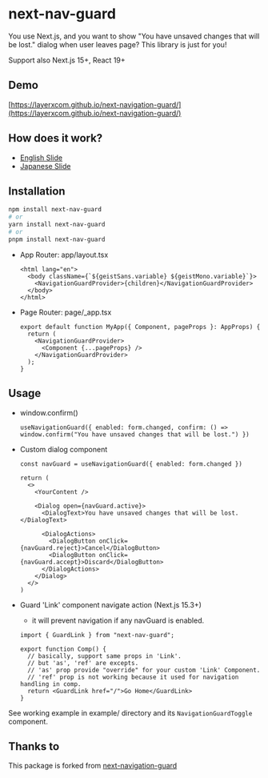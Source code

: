 # next-nav-guard

You use Next.js, and you want to show "You have unsaved changes that will be lost." dialog when user leaves page?
This library is just for you!

Support also Next.js 15+, React 19+

## Demo

[https://layerxcom.github.io/next-navigation-guard/](https://layerxcom.github.io/next-navigation-guard/)

## How does it work?

- [English Slide](https://speakerdeck.com/ypresto/cancel-next-js-page-navigation-full-throttle)
- [Japanese Slide](https://speakerdeck.com/ypresto/hack-to-prevent-page-navigation-in-next-js)

## Installation

```bash
npm install next-nav-guard
# or
yarn install next-nav-guard
# or
pnpm install next-nav-guard
```

- App Router: app/layout.tsx

  ```tsx
  <html lang="en">
    <body className={`${geistSans.variable} ${geistMono.variable}`}>
      <NavigationGuardProvider>{children}</NavigationGuardProvider>
    </body>
  </html>
  ```

- Page Router: page/_app.tsx

  ```tsx
  export default function MyApp({ Component, pageProps }: AppProps) {
    return (
      <NavigationGuardProvider>
        <Component {...pageProps} />
      </NavigationGuardProvider>
    );
  }
  ```

## Usage

- window.confirm()

  ```tsx
  useNavigationGuard({ enabled: form.changed, confirm: () => window.confirm("You have unsaved changes that will be lost.") })
  ```

- Custom dialog component

  ```tsx
  const navGuard = useNavigationGuard({ enabled: form.changed })

  return (
    <>
      <YourContent />

      <Dialog open={navGuard.active}>
        <DialogText>You have unsaved changes that will be lost.</DialogText>

        <DialogActions>
          <DialogButton onClick={navGuard.reject}>Cancel</DialogButton>
          <DialogButton onClick={navGuard.accept}>Discard</DialogButton>
        </DialogActions>
      </Dialog>
    </>
  )
  ```

- Guard 'Link' component navigate action (Next.js 15.3+)
  - it will prevent navigation if any navGuard is enabled.

  ```tsx
  import { GuardLink } from "next-nav-guard";

  export function Comp() {
    // basically, support same props in 'Link'.
    // but 'as', 'ref' are excepts.
    // 'as' prop provide "override" for your custom 'Link' Component.
    // 'ref' prop is not working because it used for navigation handling in comp.
    return <GuardLink href="/">Go Home</GuardLink>
  }
  ```

See working example in example/ directory and its `NavigationGuardToggle` component.

## Thanks to

This package is forked from [next-navigation-guard](https://github.com/LayerXcom/next-navigation-guard)